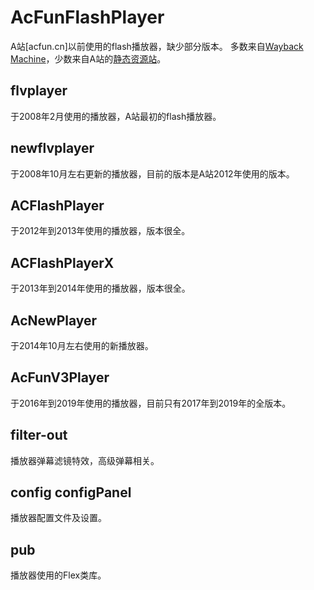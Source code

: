 # AcFunFlashPlayer
A站[acfun.cn]以前使用的flash播放器，缺少部分版本。
多数来自[Wayback Machine](https://web.archive.org/)，少数来自A站的[静态资源站](http://cdn.aixifan.com/)。

## flvplayer
于2008年2月使用的播放器，A站最初的flash播放器。

## newflvplayer
于2008年10月左右更新的播放器，目前的版本是A站2012年使用的版本。

## ACFlashPlayer
于2012年到2013年使用的播放器，版本很全。

## ACFlashPlayerX
于2013年到2014年使用的播放器，版本很全。

## AcNewPlayer
于2014年10月左右使用的新播放器。

## AcFunV3Player
于2016年到2019年使用的播放器，目前只有2017年到2019年的全版本。

## filter-out
播放器弹幕滤镜特效，高级弹幕相关。

## config configPanel
播放器配置文件及设置。

## pub
播放器使用的Flex类库。
